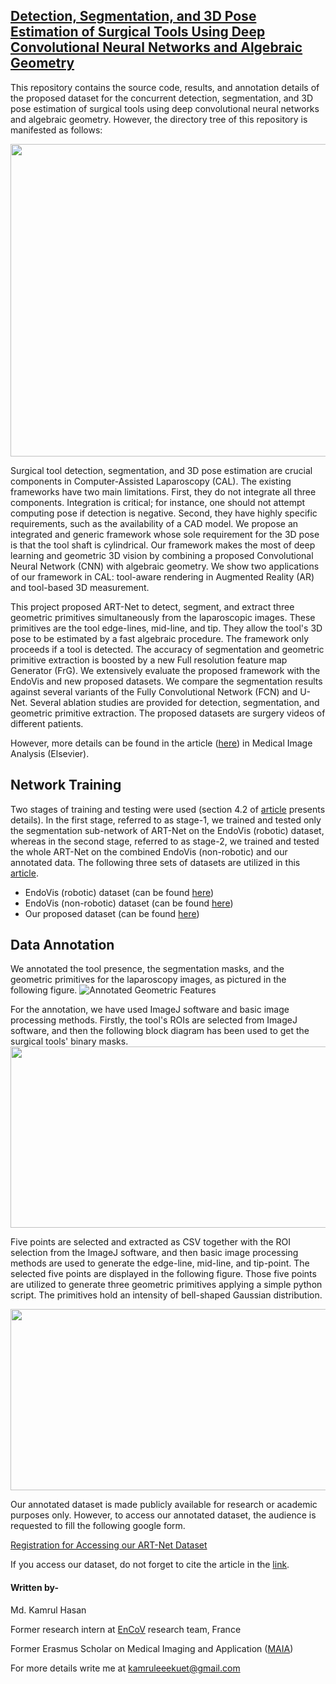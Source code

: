 ## [Detection, Segmentation, and 3D Pose Estimation of Surgical Tools Using Deep Convolutional Neural Networks and Algebraic Geometry](http://github.com)

This repository contains the source code, results, and annotation details of the proposed dataset for the concurrent detection, segmentation, and 3D pose estimation of surgical tools using deep convolutional neural networks and algebraic geometry. However, the directory tree of this repository is manifested as follows:

<img src="https://user-images.githubusercontent.com/32570071/106894583-5dc58080-6719-11eb-8209-8ad723994d10.png" width="750" height="500" />

Surgical tool detection, segmentation, and 3D pose estimation are crucial components in Computer-Assisted Laparoscopy (CAL). The existing frameworks have two main limitations. First, they do not integrate all three components. Integration is critical; for instance, one should not attempt computing pose if detection is negative. Second, they have highly specific requirements, such as the availability of a CAD model. We propose an integrated and generic framework whose sole requirement for the 3D pose is that the tool shaft is cylindrical. Our framework makes the most of deep learning and geometric 3D vision by combining a proposed Convolutional Neural Network (CNN) with algebraic geometry.
We show two applications of our framework in CAL: tool-aware rendering in Augmented Reality (AR) and tool-based 3D measurement.

This project proposed ART-Net to detect, segment, and extract three geometric primitives simultaneously from the laparoscopic images. 
These primitives are the tool edge-lines, mid-line, and tip. They allow the tool's 3D pose to be estimated by a fast algebraic procedure. The framework only proceeds if a tool is detected. The accuracy of segmentation and geometric primitive extraction is boosted by a new Full resolution feature map Generator (FrG). We extensively evaluate the proposed framework with the  EndoVis and new proposed datasets. 
We compare the segmentation results against several variants of the Fully Convolutional Network (FCN) and U-Net. Several ablation studies are provided for detection, segmentation, and geometric primitive extraction.
The proposed datasets are surgery videos of different patients.

However, more details can be found in the article ([here](http://github.com)) in Medical Image Analysis (Elsevier).  

## Network Training
Two stages of training and testing were used (section 4.2 of [article](http://github.com) presents details). In the first stage, referred to as stage-1, we trained and tested only the segmentation sub-network of ART-Net on the EndoVis (robotic) dataset, whereas in the second stage, referred to as stage-2, we trained and tested the whole ART-Net on the combined EndoVis (non-robotic) and our annotated data.
The following three sets of datasets are utilized in this [article](http://github.com). 

* EndoVis (robotic) dataset (can be found [here](https://endovissub-instrument.grand-challenge.org/Data/))
* EndoVis (non-robotic) dataset (can be found [here](https://endovissub-instrument.grand-challenge.org/Data/))
* Our proposed dataset (can be found [here](https://forms.gle/BhavnSx55fa8zocj9))

## Data Annotation 
We annotated the tool presence, the segmentation masks, and the geometric primitives for the laparoscopy images, as pictured in the following figure. 
![Annotated Geometric Features](https://user-images.githubusercontent.com/32570071/58099671-6b04a980-7bdc-11e9-83b4-c680de96beba.png)

For the annotation, we have used ImageJ software and basic image processing methods. Firstly, the tool's ROIs are selected from ImageJ software, and then the following block diagram has been used to get the surgical tools' binary masks.
<img src="https://user-images.githubusercontent.com/32570071/58098941-dc435d00-7bda-11e9-8845-1f16a9945198.JPG" width="700" height="290" />

Five points are selected and extracted as CSV together with the ROI selection from the ImageJ software, and then basic image processing methods are used to generate the edge-line, mid-line, and tip-point. The selected five points are displayed in the following figure. Those five points are utilized to generate three geometric primitives applying a simple python script. The primitives hold an intensity of bell-shaped Gaussian distribution.

<img src="https://user-images.githubusercontent.com/32570071/58100378-ce430b80-7bdd-11e9-93bd-b573ca924951.jpg" width="700" height="290" />

Our annotated dataset is made publicly available for research or academic purposes only. However, to access our annotated dataset, the audience is requested to fill the following google form. 

[Registration for Accessing our ART-Net Dataset](https://forms.gle/BhavnSx55fa8zocj9)

If you access our dataset, do not forget to cite the article in the [link](http://github.com).

#### Written by-
Md. Kamrul Hasan

Former research intern at [EnCoV](http://igt.ip.uca.fr/encov/) research team, France

Former Erasmus Scholar on Medical Imaging and Application ([MAIA](http://maiamaster.udg.edu/))

For more details write me at kamruleeekuet@gmail.com
